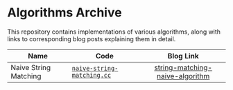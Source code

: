 # Algorithms Archive

This repository contains implementations of various algorithms, along with links to corresponding blog posts explaining them in detail.


| Name                  | Code              | Blog Link |
| --------------------- | ----------------------------------- | :-------: |
| Naive String Matching | [`naive-string-matching.cc`](https://github.com/Arun-Kumar21/algorithms-archive/blob/master/strings/string%20matching/naive-string-matching.cc) | [string-matching-naive-algorithm](https://blog.arun.space/posts/string-matching-naive-algorithm) |


